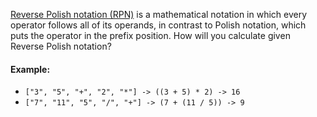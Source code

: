 [Reverse Polish notation (RPN)](https://en.wikipedia.org/wiki/Reverse_Polish_notation?oldformat=true) is a mathematical notation in which every operator follows all of its operands, in contrast to Polish notation, which puts the operator in the prefix position. How will you calculate given Reverse Polish notation?

#### Example:

* `["3", "5", "+", "2", "*"] -> ((3 + 5) * 2) -> 16`
* `["7", "11", "5", "/", "+"] -> (7 + (11 / 5)) -> 9`

